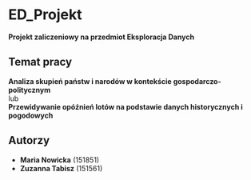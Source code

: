 # ED_Projekt

**Projekt zaliczeniowy na przedmiot Eksploracja Danych**  

## Temat pracy  
**Analiza skupień państw i narodów w kontekście gospodarczo-politycznym**  
lub  
**Przewidywanie opóźnień lotów na podstawie danych historycznych i pogodowych**  

## Autorzy  
- **Maria Nowicka** (151851)  
- **Zuzanna Tabisz** (151561)  
